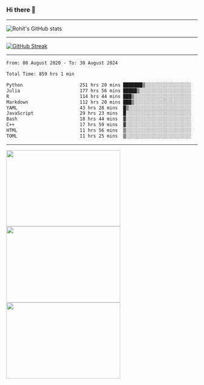 ### Hi there 👋

<hr/>

![Rohit's GitHub stats](https://github-readme-stats.vercel.app/api?username=RohitRathore1&show_icons=true&theme=transparent)

<hr/>

[![GitHub Streak](http://github-readme-streak-stats.herokuapp.com?user=RohitRathore1&theme=dark&mode=weekly)](https://git.io/streak-stats)

<hr/>

<!--START_SECTION:waka-->

```txt
From: 08 August 2020 - To: 30 August 2024

Total Time: 859 hrs 1 min

Python                     251 hrs 20 mins ███████▒░░░░░░░░░░░░░░░░░   29.26 %
Julia                      177 hrs 56 mins █████▒░░░░░░░░░░░░░░░░░░░   20.71 %
R                          114 hrs 44 mins ███▒░░░░░░░░░░░░░░░░░░░░░   13.36 %
Markdown                   112 hrs 20 mins ███▒░░░░░░░░░░░░░░░░░░░░░   13.08 %
YAML                       43 hrs 28 mins  █▒░░░░░░░░░░░░░░░░░░░░░░░   05.06 %
JavaScript                 29 hrs 23 mins  █░░░░░░░░░░░░░░░░░░░░░░░░   03.42 %
Bash                       18 hrs 44 mins  ▓░░░░░░░░░░░░░░░░░░░░░░░░   02.18 %
C++                        17 hrs 59 mins  ▓░░░░░░░░░░░░░░░░░░░░░░░░   02.09 %
HTML                       11 hrs 56 mins  ▒░░░░░░░░░░░░░░░░░░░░░░░░   01.39 %
TOML                       11 hrs 25 mins  ▒░░░░░░░░░░░░░░░░░░░░░░░░   01.33 %
```

<!--END_SECTION:waka-->

<hr/>

<p>
  <img src="https://wakatime.com/share/@TeAmp0is0N/0205e68a-e5ed-48bf-b870-3c94c1fa77d3.svg" width="300" height="200">
  <img src="https://wakatime.com/share/@TeAmp0is0N/3935ee43-08a3-493e-8b95-60c1f9204b15.svg" width="300" height="200">
  <img src="https://wakatime.com/share/@TeAmp0is0N/8717aacc-7340-44e0-abb1-987dc9823fcd.svg" width="300" height="200">
</p>




